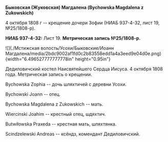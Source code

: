 **Быковская (Жуковская) Магдалена (Bychowska Magdalena z Zukowskich)**

4 октября 1808 г -- крещение дочери Зофии (НИАБ 937-4-32, лист 19,
№25/1808-р).

**НИАБ 937-4-32:** Лист 19. **Метрическая запись №25/1808-р.**

![](./Мстижская волость/Усохи/Быковские/Иоанн Магдалена/media/2bdc9002af1fd0c2b83558edd1a4a3eed9e04d0e.png){width="6.496527777777778in"
height="0.95in"}

Дедиловичский костел Наисвятейшего Сердца Иисуса. 4 октября 1808 года.
Метрическая запись о крещении.

Bychowska Zophia -- дочь шляхтичей с деревни Усохи.

Bychowski Joann -- отец.

Bychowska Magdalena z Zukowskich -- мать.

Wiercinski Joahim -- крестный отец, шдяхтич.

Butwiłowska Praxeda -- крестная мать, шляхтянка.

Scindzelewski Andreas -- ксёндз, комендант Дедиловичский.
